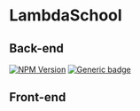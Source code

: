 # LambdaSchool

  ## Back-end
   [![NPM Version](https://img.shields.io/npm/v/npm.svg?style=flat)]()
   [![Generic badge](https://img.shields.io/badge/HTML-5-red.svg)](https://shields.io/)

  
  
  
  ## Front-end
